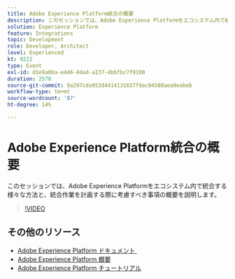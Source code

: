 ```yaml
---
title: Adobe Experience Platform統合の概要
description: このセッションでは、Adobe Experience Platformをエコシステム内で統合する様々な方法と、統合作業を計画する際に考慮すべき事項の概要を説明します。
solution: Experience Platform
feature: Integrations
topic: Development
role: Developer, Architect
level: Experienced
kt: 9222
type: Event
exl-id: d1e9a0ba-e446-44ad-a137-4bbfbc7f9100
duration: 2578
source-git-commit: 9a297cda953d4414131657f9ac84580aea0eabeb
workflow-type: tm+mt
source-wordcount: '87'
ht-degree: 14%

---
```


# Adobe Experience Platform統合の概要

このセッションでは、Adobe Experience Platformをエコシステム内で統合する様々な方法と、統合作業を計画する際に考慮すべき事項の概要を説明します。


>[!VIDEO](https://video.tv.adobe.com/v/337715/?quality=12&learn=on&hidetitle=true)

## その他のリソース

- [Adobe Experience Platform ドキュメント &#x200B;](https://experienceleague.adobe.com/docs/experience-platform.html?lang=ja)
- [Adobe Experience Platform 概要](https://experienceleague.adobe.com/docs/experience-platform/landing/home.html?lang=ja)
- [Adobe Experience Platform チュートリアル](https://experienceleague.adobe.com/docs/platform-learn/tutorials/overview.html?lang=ja)
